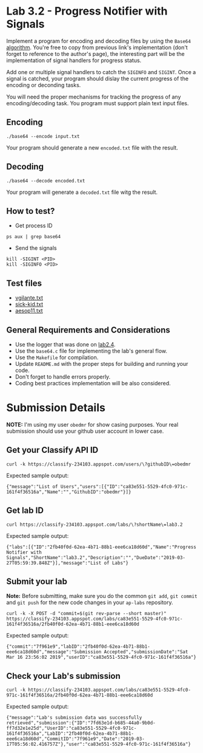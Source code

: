 Lab 3.2 - Progress Notifier with Signals
========================================
Implement a program for encoding and decoding files by using the `Base64` [algorithm](https://en.wikibooks.org/wiki/Algorithm_Implementation/Miscellaneous/Base64).
You're free to copy from  previous link's implementation (don't forget to reference to the author's page), the interesting part will be the implementation of signal handlers for progress status.

Add one or multiple signal handlers to catch the `SIGINFO` and `SIGINT`. Once a signal is catched, your program should dislay the current progress of the encoding or deconding tasks.

You will need the proper mechanisms for tracking the progress of any encoding/decoding task. You program must support plain text input files.

Encoding
--------
```
./base64 --encode input.txt
```
Your program should generate a new `encoded.txt` file with the result.

Decoding
--------
```
./base64 --decode encoded.txt
```
Your program will generate a `decoded.txt` file witg the result.

How to test?
------------
- Get process ID
```
ps aux | grep base64
```

- Send the signals
```
kill -SIGINT <PID>
kill -SIGINFO <PID>
```


Test files
----------
- [vgilante.txt](http://textfiles.com/stories/vgilante.txt)
- [sick-kid.txt](http://textfiles.com/stories/sick-kid.txt)
- [aesop11.txt](http://textfiles.com/stories/aesop11.txt)

General Requirements and Considerations
---------------------------------------
- Use the logger that was done on [lab2.4](https://github.com/CodersSquad/ap-labs/tree/master/labs/lab2.4).
- Use the `base64.c` file for implementing the lab's general flow.
- Use the `Makefile` for compilation.
- Update `README.md` with the proper steps for building and running your code.
- Don't forget to handle errors properly.
- Coding best practices implementation will be also considered.


Submission Details
==================

**NOTE:** I'm using my user `obedmr` for show casing purposes. Your real submission should use your github user account in lower case.

## Get your Classify API ID
```
curl -k https://classify-234103.appspot.com/users/\?githubID\=obedmr
```
Expected sample output:
```
{"message":"List of Users","users":[{"ID":"ca83e551-5529-4fc0-971c-161f4f36516a","Name":"","GithubID":"obedmr"}]}
```

## Get lab ID
```
curl https://classify-234103.appspot.com/labs/\?shortName\=lab3.2
```
Expected sample output:
```
{"labs":[{"ID":"2fb40f0d-62ea-4b71-88b1-eee6ca18d60d","Name":"Progress Notifier with Signals","ShortName":"lab3.2","Description":"","DueDate":"2019-03-27T05:59:39.848Z"}],"message":"List of Labs"}
```

## Submit your lab
**Note:** Before submitting, make sure you do the common `git add`, `git commit` and `git push` for the new code changes in your `ap-labs` repository.
```
curl -k -X POST -d "commit=$(git rev-parse --short master)" https://classify-234103.appspot.com/labs/ca83e551-5529-4fc0-971c-161f4f36516a/2fb40f0d-62ea-4b71-88b1-eee6ca18d60d
```

Expected sample output:
```
{"commit":"7f961e9","labID":"2fb40f0d-62ea-4b71-88b1-eee6ca18d60d","message":"Submission Accepted","submissionDate":"Sat Mar 16 23:56:02 2019","userID":"ca83e551-5529-4fc0-971c-161f4f36516a"}
```


## Check your Lab's submission
```
curl -k https://classify-234103.appspot.com/labs/ca83e551-5529-4fc0-971c-161f4f36516a/2fb40f0d-62ea-4b71-88b1-eee6ca18d60d
```

Expected sample output:
```
{"message":"Lab's submission data was successfully retrieved","submission":{"ID":"7fd63e1d-b685-44a0-9b0d-ff7d32e1e25d","UserID":"ca83e551-5529-4fc0-971c-161f4f36516a","LabID":"2fb40f0d-62ea-4b71-88b1-eee6ca18d60d","CommitID":"7f961e9","Date":"2019-03-17T05:56:02.416757Z"},"user":"ca83e551-5529-4fc0-971c-161f4f36516a"}
```
